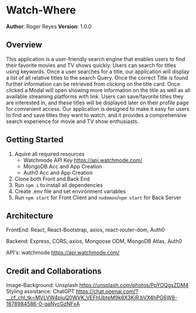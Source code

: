 # Watch-Where

**Author**: Roger Reyes
**Version**: 1.0.0 

## Overview
This application is a user-friendly search engine that enables users to find their favorite movies and TV shows quickly. Users can search for titles using keywords. Once a user searches for a title, our application will display a list of all relative titles to the search Query. Once the correct Title is found further information can be retrieved from clicking on the title card. Once clicked a Modal will open showing more information on the title as well as all available streaming platforms with link. Users can save/favorite titles they are interested in, and these titles will be displayed later on their profile page for convenient access. Our application is designed to make it easy for users to find and save titles they want to watch, and it provides a comprehensive search experience for movie and TV show enthusiasts.

## Getting Started
1. Aquire all required resources
    - Watchmode API Key https://api.watchmode.com/
    - MongoDB Acc and App Creation
    - Auth0 Acc and App Creation
2. Clone both Front and Back End
3. Run `npm i` to install all dependencies
4. Create .env file and set environment variables
5. Run `npm start` for Front Client and `nodemon`/`npm start` for Back Server

## Architecture
FrontEnd: React, React-Bootstrap, axios, react-router-dom, Auth0

Backend: Express, CORS, axios, Mongoose ODM, MongoDB Atlas, Auth0

API's: watchmode https://api.watchmode.com/

## Credit and Collaborations
Image-Background: Unsplash https://unsplash.com/photos/PpYOQgsZDM4  
Styling assistance: ChatGPT https://chat.openai.com/?__cf_chl_tk=MVLVW4piuQ0WVK_VEFhUbteM9k6X3KiR.bVX4hPG6W8-1678984586-0-gaNycGzNFxA 
